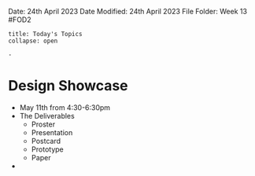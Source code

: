 Date: 24th April 2023
Date Modified: 24th April 2023
File Folder: Week 13
#FOD2  

```ad-abstract
title: Today's Topics
collapse: open

- 

```

# Design Showcase

- May 11th from 4:30-6:30pm
- The Deliverables
	- Proster
	- Presentation
	- Postcard
	- Prototype
	- Paper
- 
